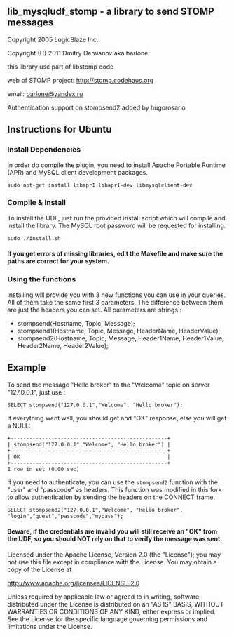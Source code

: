 ## lib_mysqludf_stomp - a library to send STOMP messages

Copyright 2005 LogicBlaze Inc.

Copyright (C) 2011 Dmitry Demianov aka barlone

this library use part of libstomp code

web of STOMP project: http://stomp.codehaus.org

email: barlone@yandex.ru

Authentication support on stompsend2 added by hugorosario


## Instructions for Ubuntu

### Install Dependencies
In order do compile the plugin, you need to install Apache Portable Runtime (APR) and MySQL client development packages.

`sudo apt-get install libapr1 libapr1-dev libmysqlclient-dev`

### Compile & Install
To install the UDF, just run the provided install script which will compile and install the library.
The MySQL root password will be requested for installing.

`sudo ./install.sh`

#### If you get errors of missing libraries, edit the Makefile and make sure the paths are correct for your system.

### Using the functions

Installing will provide you with 3 new functions you can use in your queries.
All of them take the same first 3 parameters. 
The difference between them are just the headers you can set.
All parameters are strings :

- stompsend(Hostname, Topic, Message);
- stompsend1(Hostname, Topic, Message, HeaderName, HeaderValue);
- stompsend2(Hostname, Topic, Message, Header1Name, Header1Value, Header2Name, Header2Value);

## Example
To send the message "Hello broker" to the "Welcome" topic on server "127.0.0.1", just use :

`SELECT stompsend("127.0.0.1","Welcome", "Hello broker");`

If everything went well, you should get and "OK" response, else you will get a NULL:

```
+--------------------------------------------------+
| stompsend("127.0.0.1","Welcome", "Hello broker") |
+--------------------------------------------------+
| OK                                               |
+--------------------------------------------------+
1 row in set (0.00 sec)
```

If you need to authenticate, you can use the `stompsend2` function with the "user" and "passcode" as headers.
This function was modified in this fork to allow authentication by sending the headers on the CONNECT frame.

`SELECT stompsend2("127.0.0.1","Welcome", "Hello broker", "login","guest","passcode","mypass");`

#### Beware, if the credentials are invalid you will still receive an "OK" from the UDF, so you should NOT rely on that to verify the message was sent.



Licensed under the Apache License, Version 2.0 (the "License");
you may not use this file except in compliance with the License.
You may obtain a copy of the License at

http://www.apache.org/licenses/LICENSE-2.0

Unless required by applicable law or agreed to in writing, software
distributed under the License is distributed on an "AS IS" BASIS,
WITHOUT WARRANTIES OR CONDITIONS OF ANY KIND, either express or
implied.
See the License for the specific language governing permissions and
limitations under the License.
